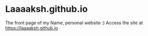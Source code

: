 # Laaaaksh.github.io
The front page of my Name, personal website :)
Access the site at https://laaaaksh.github.io
